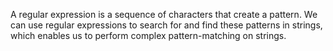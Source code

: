 A regular expression is a sequence of characters that create a pattern. We can use regular expressions to search for and find these patterns in strings, which enables us to perform complex pattern-matching on strings.